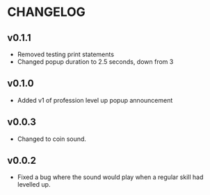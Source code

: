 # CHANGELOG

## v0.1.1

- Removed testing print statements
- Changed popup duration to 2.5 seconds, down from 3

## v0.1.0

- Added v1 of profession level up popup announcement

## v0.0.3

- Changed to coin sound.

## v0.0.2

- Fixed a bug where the sound would play when a regular skill had levelled up.

